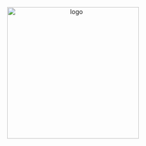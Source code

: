 <p align="center"><img src="https://raw.githubusercontent.com/diliadis/wandb_backup_app/blob/main/img/logo.png" alt="logo" height="300"/></p>